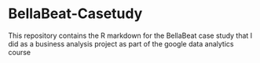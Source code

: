 # BellaBeat-Casetudy
This repository contains the R markdown for the BellaBeat case study that I did as a business analysis project as part of the google data analytics course
